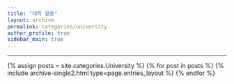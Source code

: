 ```yaml
---
title: "대학 활동"
layout: archive
permalink: categories/university
author_profile: true
sidebar_main: true
---
```


<!-- 공백이 포함되어 있는 카테고리 이름의 경우 site.categories['a b c'] 이런식으로! -->

***

{% assign posts = site.categories.University %}
{% for post in posts %} {% include archive-single2.html type=page.entries_layout %} {% endfor %}
